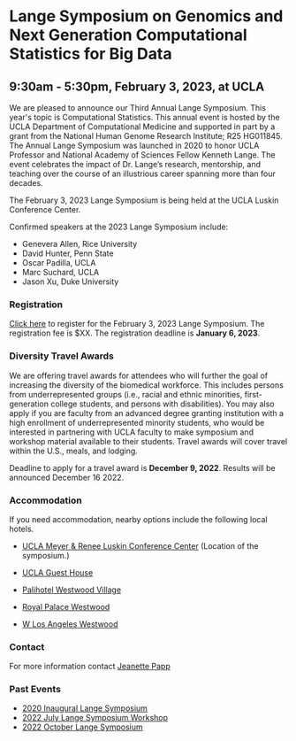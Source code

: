 # Lange Symposium on Genomics and Next Generation Computational Statistics for Big Data 
## 9:30am - 5:30pm, February 3, 2023, at UCLA
We are pleased to announce our Third Annual Lange Symposium. This year's topic is Computational Statistics. This annual event is hosted by the UCLA Department of Computational Medicine and supported in part by a grant from the National Human Genome Research Institute; R25 HG011845. The Annual Lange Symposium was launched in 2020 to honor UCLA Professor and National Academy of Sciences Fellow Kenneth Lange. The event celebrates the impact of Dr. Lange’s research, mentorship, and teaching over the course of an illustrious career spanning more than four decades.

The February 3, 2023 Lange Symposium is being held at the UCLA Luskin Conference Center.


Confirmed speakers at the 2023 Lange Symposium include:
- Genevera Allen, Rice University
- David Hunter, Penn State
- Oscar Padilla, UCLA
- Marc Suchard, UCLA
- Jason Xu, Duke University

### Registration

[Click here](https://uclahs.az1.qualtrics.comXXX) to register for the February 3, 2023 Lange Symposium. The registration fee is $XX. The registration deadline is **January 6, 2023**.

### Diversity Travel Awards

We are offering travel awards for attendees who will further the goal of increasing the diversity of the biomedical workforce. This includes persons from underrepresented groups (i.e., racial and ethnic minorities, first-generation college students, and persons with disabilities). You may also apply if you are faculty from an advanced degree granting institution with a high enrollment of underrepresented minority students, who would be interested in partnering with UCLA faculty to make symposium and workshop material available to their students. Travel awards will cover travel within the U.S., meals, and lodging.

Deadline to apply for a travel award is **December 9, 2022**. Results will be announced December 16 2022.

### Accommodation

If you need accommodation, nearby options include the following local hotels.

- [UCLA Meyer & Renee Luskin Conference Center](https://luskinconferencecenter.ucla.edu/hotels-near-ucla/standard-rooms/)
(Location of the symposium.)

- [UCLA Guest House](http://guesthouse.ucla.edu/)

- [Palihotel Westwood Village](https://www.palisociety.com/hotels/westwood-village)

- [Royal Palace Westwood](http://www.royalpalacewestwood.com/)

- [W Los Angeles Westwood](https://www.marriott.com/en-us/hotels/laxwb-w-los-angeles-west-beverly-hills/overview/)

### Contact

For more information contact [Jeanette Papp](mailto:jcpapp@ucla.edu?subject=Lange_Symposium)

### Past Events
- [2020 Inaugural Lange Symposium](https://langesymposium.github.io/2020/)
- [2022 July Lange Symposium Workshop](https://langesymposium.github.io/2022-July-Workshop/)
- [2022 October Lange Symposium](https://langesymposium.github.io/2022-October-Symposium/)
